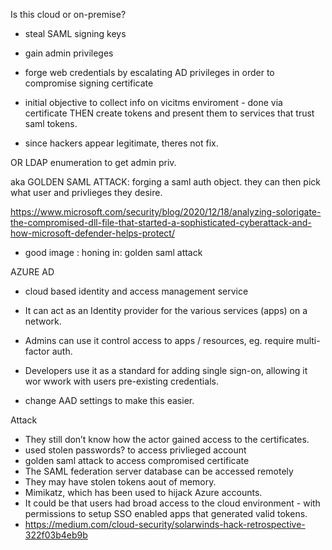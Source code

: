 Is this cloud or on-premise? 

- steal SAML signing keys 
- gain admin privileges

- forge web credentials by escalating AD privileges in order to compromise signing certificate


- initial objective to collect info on vicitms enviroment - done via certificate THEN create tokens and present them to services that trust saml tokens. 

- since hackers appear legitimate, theres not fix.  
 


OR LDAP enumeration to get admin priv.

aka GOLDEN SAML ATTACK: forging a saml auth object. they can then pick what user and privlieges they desire.





https://www.microsoft.com/security/blog/2020/12/18/analyzing-solorigate-the-compromised-dll-file-that-started-a-sophisticated-cyberattack-and-how-microsoft-defender-helps-protect/

 
* good image : honing in: golden saml attack


AZURE AD
- cloud based identity and access management service
- It can act as an Identity provider for the various services (apps) on a network.  
- Admins can use it control access to apps / resources, eg. require multi-factor auth.
- Developers use it as a standard for adding single sign-on, allowing it wor wwork with users pre-existing credentials. 


- change AAD settings to make this easier.

Attack
- They still don’t know how the actor gained access to the certificates. 
- used stolen passwords? to access privlieged account 
- golden saml attack to access compromised certificate
- The SAML federation server database can be accessed remotely 
- They may have stolen tokens aout of memory.
- Mimikatz, which has been used to hijack Azure accounts.  
- It could be that users had broad access to the cloud environment - with permissions to setup SSO enabled apps that generated valid tokens. 
- https://medium.com/cloud-security/solarwinds-hack-retrospective-322f03b4eb9b
